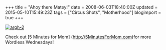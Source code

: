 +++
title = "Ahoy there Matey!"
date = 2008-06-03T18:40:00Z
updated = 2015-05-10T15:49:23Z
tags = ["Circus Shots", "Motherhood"]
blogimport = true 
+++

[![argh-2](https://latc.s3.amazonaws.com/wp-content/uploads/2008/06/argh-2-200x300.jpg "argh-2")](https://latc.s3.amazonaws.com/wp-content/uploads/2008/06/argh-2.jpg)

Check out [5 Minutes for Mom] (http://5MinutesForMom.com)for more Wordless Wednesdays!
